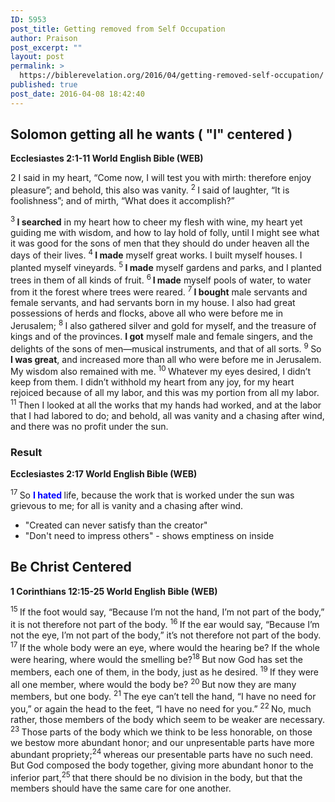 ```yaml
---
ID: 5953
post_title: Getting removed from Self Occupation
author: Praison
post_excerpt: ""
layout: post
permalink: >
  https://biblerevelation.org/2016/04/getting-removed-self-occupation/
published: true
post_date: 2016-04-08 18:42:40
---
```

<h2 class="passage-display"><strong>Solomon getting all he wants ( "I" centered )</strong></h2>
<p class="passage-display"><strong><span class="passage-display-bcv">Ecclesiastes 2:1-11
</span><span class="passage-display-version">World English Bible (WEB)</span></strong></p>
<p class="chapter-1"><span id="en-WEB-17335" class="text Eccl-2-1"><span class="chapternum">2 </span>I said in my heart, “Come now, I will test you with mirth: therefore enjoy pleasure”; and behold, this also was vanity. </span><span id="en-WEB-17336" class="text Eccl-2-2"><sup class="versenum">2 </sup>I said of laughter, “It is foolishness”; and of mirth, “What does it accomplish?”</span></p>
<span id="en-WEB-17337" class="text Eccl-2-3"><sup class="versenum">3 </sup><strong>I searched</strong> in my heart how to cheer my flesh with wine, my heart yet guiding me with wisdom, and how to lay hold of folly, until I might see what it was good for the sons of men that they should do under heaven all the days of their lives. </span><span id="en-WEB-17338" class="text Eccl-2-4"><sup class="versenum">4 </sup><strong>I made</strong> myself great works. I built myself houses. I planted myself vineyards. </span><span id="en-WEB-17339" class="text Eccl-2-5"><sup class="versenum">5 </sup><strong>I made</strong> myself gardens and parks, and I planted trees in them of all kinds of fruit. </span><span id="en-WEB-17340" class="text Eccl-2-6"><sup class="versenum">6<strong> </strong></sup><strong>I made</strong> myself pools of water, to water from it the forest where trees were reared. </span><span id="en-WEB-17341" class="text Eccl-2-7"><sup class="versenum">7 </sup><strong>I bought</strong> male servants and female servants, and had servants born in my house. I also had great possessions of herds and flocks, above all who were before me in Jerusalem; </span><span id="en-WEB-17342" class="text Eccl-2-8"><sup class="versenum">8 </sup>I also gathered silver and gold for myself, and the treasure of kings and of the provinces. <strong>I got</strong> myself male and female singers, and the delights of the sons of men—musical instruments, and that of all sorts. </span><span id="en-WEB-17343" class="text Eccl-2-9"><sup class="versenum">9 </sup>So <strong>I was great</strong>, and increased more than all who were before me in Jerusalem. My wisdom also remained with me. </span><span id="en-WEB-17344" class="text Eccl-2-10"><sup class="versenum">10 </sup>Whatever my eyes desired, I didn’t keep from them. I didn’t withhold my heart from any joy, for my heart rejoiced because of all my labor, and this was my portion from all my labor. </span><span id="en-WEB-17345" class="text Eccl-2-11"><sup class="versenum">11 </sup>Then I looked at all the works that my hands had worked, and at the labor that I had labored to do; and behold, all was vanity and a chasing after wind, and there was no profit under the sun.</span>
<h3><strong>Result</strong></h3>
<p class="passage-display"><strong><span class="passage-display-bcv">Ecclesiastes 2:17
</span><span class="passage-display-version">World English Bible (WEB)</span></strong></p>
<span id="en-WEB-17351" class="text Eccl-2-17"><sup class="versenum">17 </sup>So <span style="color: #0000ff;"><strong>I hated </strong></span>life, because the work that is worked under the sun was grievous to me; for all is vanity and a chasing after wind.</span>
<ul>
	<li>"Created can never satisfy than the creator"</li>
	<li>"Don't need to impress others" - shows emptiness on inside</li>
</ul>
<h2><strong>Be Christ Centered</strong></h2>
<p class="passage-display"><strong><span class="passage-display-bcv">1 Corinthians 12:15-25
</span><span class="passage-display-version">World English Bible (WEB)</span></strong></p>
<span id="en-WEB-28651" class="text 1Cor-12-15"><sup class="versenum">15 </sup>If the foot would say, “Because I’m not the hand, I’m not part of the body,” it is not therefore not part of the body. </span><span id="en-WEB-28652" class="text 1Cor-12-16"><sup class="versenum">16 </sup>If the ear would say, “Because I’m not the eye, I’m not part of the body,” it’s not therefore not part of the body. </span><span id="en-WEB-28653" class="text 1Cor-12-17"><sup class="versenum">17 </sup>If the whole body were an eye, where would the hearing be? If the whole were hearing, where would the smelling be?</span><span id="en-WEB-28654" class="text 1Cor-12-18"><sup class="versenum">18 </sup>But now God has set the members, each one of them, in the body, just as he desired. </span><span id="en-WEB-28655" class="text 1Cor-12-19"><sup class="versenum">19 </sup>If they were all one member, where would the body be? </span><span id="en-WEB-28656" class="text 1Cor-12-20"><sup class="versenum">20 </sup>But now they are many members, but one body. </span><span id="en-WEB-28657" class="text 1Cor-12-21"><sup class="versenum">21 </sup>The eye can’t tell the hand, “I have no need for you,” or again the head to the feet, “I have no need for you.” </span><span id="en-WEB-28658" class="text 1Cor-12-22"><sup class="versenum">22 </sup>No, much rather, those members of the body which seem to be weaker are necessary. </span><span id="en-WEB-28659" class="text 1Cor-12-23"><sup class="versenum">23 </sup>Those parts of the body which we think to be less honorable, on those we bestow more abundant honor; and our unpresentable parts have more abundant propriety;</span><span id="en-WEB-28660" class="text 1Cor-12-24"><sup class="versenum">24 </sup>whereas our presentable parts have no such need. But God composed the body together, giving more abundant honor to the inferior part,</span><span id="en-WEB-28661" class="text 1Cor-12-25"><sup class="versenum">25 </sup>that there should be no division in the body, but that the members should have the same care for one another.</span>